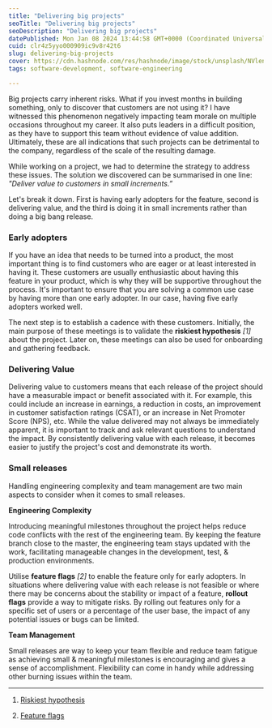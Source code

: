 ```yaml
---
title: "Delivering big projects"
seoTitle: "Delivering big projects"
seoDescription: "Delivering big projects"
datePublished: Mon Jan 08 2024 13:44:58 GMT+0000 (Coordinated Universal Time)
cuid: clr4z5yyo000909ic9v8r42t6
slug: delivering-big-projects
cover: https://cdn.hashnode.com/res/hashnode/image/stock/unsplash/NVlen5UZ7u0/upload/5bcd1cccb525925f332c02a0436691bc.jpeg
tags: software-development, software-engineering

---
```


Big projects carry inherent risks. What if you invest months in building something, only to discover that customers are not using it? I have witnessed this phenomenon negatively impacting team morale on multiple occasions throughout my career. It also puts leaders in a difficult position, as they have to support this team without evidence of value addition. Ultimately, these are all indications that such projects can be detrimental to the company, regardless of the scale of the resulting damage.

While working on a project, we had to determine the strategy to address these issues. The solution we discovered can be summarised in one line: *"Deliver value to customers in small increments.”*

Let's break it down. First is having early adopters for the feature, second is delivering value, and the third is doing it in small increments rather than doing a big bang release.

### Early adopters

If you have an idea that needs to be turned into a product, the most important thing is to find customers who are eager or at least interested in having it. These customers are usually enthusiastic about having this feature in your product, which is why they will be supportive throughout the process. It's important to ensure that you are solving a common use case by having more than one early adopter. In our case, having five early adopters worked well.

The next step is to establish a cadence with these customers. Initially, the main purpose of these meetings is to validate the **riskiest hypothesis** *\[1\]* about the project. Later on, these meetings can also be used for onboarding and gathering feedback.

### Delivering Value

Delivering value to customers means that each release of the project should have a measurable impact or benefit associated with it. For example, this could include an increase in earnings, a reduction in costs, an improvement in customer satisfaction ratings (CSAT), or an increase in Net Promoter Score (NPS), etc. While the value delivered may not always be immediately apparent, it is important to track and ask relevant questions to understand the impact. By consistently delivering value with each release, it becomes easier to justify the project's cost and demonstrate its worth.

### Small releases

Handling engineering complexity and team management are two main aspects to consider when it comes to small releases.

**Engineering Complexity**

Introducing meaningful milestones throughout the project helps reduce code conflicts with the rest of the engineering team. By keeping the feature branch close to the master, the engineering team stays updated with the work, facilitating manageable changes in the development, test, & production environments.

Utilise **feature flags** *\[2\]* to enable the feature only for early adopters. In situations where delivering value with each release is not feasible or where there may be concerns about the stability or impact of a feature, **rollout flags** provide a way to mitigate risks. By rolling out features only for a specific set of users or a percentage of the user base, the impact of any potential issues or bugs can be limited.

**Team Management**

Small releases are way to keep your team flexible and reduce team fatigue as achieving small & meaningful milestones is encouraging and gives a sense of accomplishment. Flexibility can come in handy while addressing other burning issues within the team.

---

1. [Riskiest hypothesis](https://clutch.co/resources/riskiest-assumption-test-vs-mvp-whats-the-difference)
    
2. [Feature flags](https://martinfowler.com/articles/feature-toggles.html)
